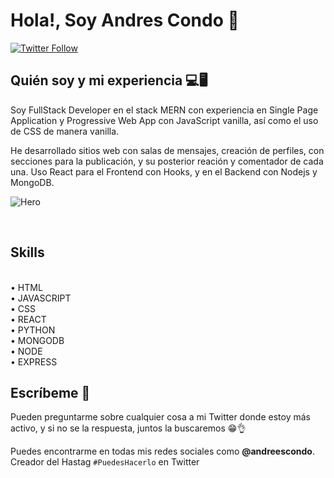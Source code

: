 # Hola!, Soy Andres Condo 👋

[![Twitter Follow](https://img.shields.io/twitter/url?label=Follow%20%40andrescondo&style=social)](https://twitter.com/andreescondo)

## Quién soy y mi experiencia 💻🖥
Soy FullStack Developer en el stack MERN con experiencia en Single Page Application y Progressive Web App con JavaScript vanilla, así como el uso de CSS de manera vanilla. 

He desarrollado sitios web con salas de mensajes, creación de perfiles, con secciones para la publicación, y su posterior reación y comentador de cada una. Uso React para el Frontend con Hooks, y en el Backend con Nodejs y MongoDB.
 </br>
 
 ![Hero](https://user-images.githubusercontent.com/58008352/147022048-d2a50c73-5e07-46a3-8551-b6bb5bbc1b53.jpg)

</br>

## Skills
</br>
• HTML </br>
• JAVASCRIPT </br>
• CSS </br>
• REACT </br>
• PYTHON </br>
• MONGODB </br>
• NODE </br>
• EXPRESS </br>


## Escríbeme 💬 
Pueden preguntarme sobre cualquier cosa a mi Twitter donde estoy más activo, y si no se la respuesta, juntos la buscaremos 😁👌

Puedes encontrarme en todas mis redes sociales como **@andreescondo**.
</br>
Creador del Hastag ``#PuedesHacerlo``  en Twitter

<!--
**andrescondo/andrescondo** is a ✨ _special_ ✨ repository because its `README.md` (this file) appears on your GitHub profile.

Here are some ideas to get you started:

- 🔭 I’m currently working on ...
- 🌱 I’m currently learning ...
- 👯 I’m looking to collaborate on ...
- 🤔 I’m looking for help with ...
- 💬 Ask me about ...
- 📫 How to reach me: ...
- 😄 Pronouns: ...
- ⚡ Fun fact: ...
-->
